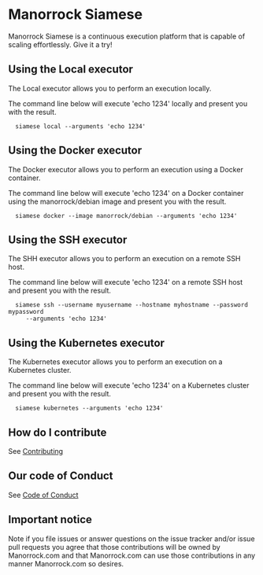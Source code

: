 # Manorrock Siamese

Manorrock Siamese is a continuous execution platform that is capable of
scaling effortlessly. Give it a try!

## Using the Local executor

The Local executor allows you to perform an execution locally.

The command line below will execute 'echo 1234' locally and present you with the result.

```
  siamese local --arguments 'echo 1234'
```

## Using the Docker executor

The Docker executor allows you to perform an execution using a Docker container.

The command line below will execute 'echo 1234' on a Docker container using the
manorrock/debian image and present you with the result.

```
  siamese docker --image manorrock/debian --arguments 'echo 1234'
```

## Using the SSH executor

The SHH executor allows you to perform an execution on a remote SSH host.

The command line below will execute 'echo 1234' on a remote SSH host and 
present you with the result.

```
  siamese ssh --username myusername --hostname myhostname --password mypassword
     --arguments 'echo 1234'
```

## Using the Kubernetes executor

The Kubernetes executor allows you to perform an execution on a Kubernetes cluster.

The command line below will execute 'echo 1234' on a Kubernetes cluster and 
present you with the result.

```
  siamese kubernetes --arguments 'echo 1234'
```

## How do I contribute

See [Contributing](CONTRIBUTING.md)

## Our code of Conduct

See [Code of Conduct](CODE_OF_CONDUCT.md)

## Important notice

Note if you file issues or answer questions on the issue tracker and/or issue
pull requests you agree that those contributions will be owned by Manorrock.com
and that Manorrock.com can use those contributions in any manner Manorrock.com
so desires.
